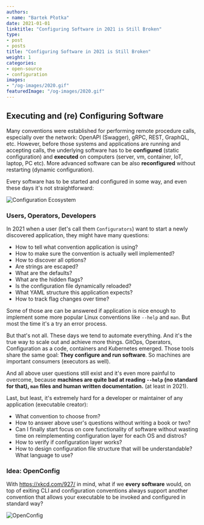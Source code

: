 ```yaml
---
authors:
- name: "Bartek Płotka"
date: 2021-01-01
linktitle: "Configuring Software in 2021 is Still Broken"
type:
- post 
- posts
title: "Configuring Software in 2021 is Still Broken"
weight: 1
categories:
- open-source
- configuration
images:
- "/og-images/2020.gif"
featuredImage: "/og-images/2020.gif"
---
```


## Executing and (re) Configuring Software

<IN PROGRESS>

Many conventions were established for performing remote procedure calls, especially over the network: OpenAPI (Swagger), gRPC, REST, GraphQL, etc. However, before those systems and applications are running and accepting calls, the underlying software has to be **configured** (static configuration) and **executed** on computers (server, vm, container, IoT, laptop, PC etc). More advanced software can be also **reconfigured** without restarting (dynamic configuration).

Every software has to be started and configured in some way, and even these days it's not straightforward:

![Configuration Ecosystem](https://docs.google.com/drawings/d/e/2PACX-1vSgaiMbd13bLn0lzsvxRk76ljyQf7EPWSjXP85JoVQEVb9TdvTarN0ScvPmsqB5FsCbiuWEqL5xfNw4/pub?w=1440&h=1080)

### Users, Operators, Developers

In 2021 when a user (let's call them `Configurators`) want to start a newly discovered application, they might have many questions:

* How to tell what convention application is using?
* How to make sure the convention is actually well implemented?
* How to discover all options?
* Are strings are escaped?
* What are the defaults?
* What are the hidden flags?
* Is the configuration file dynamically reloaded?
* What YAML structure this application expects?
* How to track flag changes over time?

Some of those are can be answered if application is nice enough to implement some more popular Linux conventions like `--help` and `man`. But most the time it's a try an error process.

But that's not all. These days we tend to automate everything. And it's the true way to scale out and achieve more things. GitOps, Operators, Configuration as a code, containers and Kubernetes emerged. Those tools share the same goal: **They configure and run software**. So machines are important consumers (executors as well).

And all above user questions still exist and it's even more painful to overcome, because **machines are quite bad at reading `--help` (no standard for that), `man` files and human written documentation.** (at least in 2021).

Last, but least, it's extremely hard for a developer or maintainer of any application (executable creator):

* What convention to choose from?
* How to answer above user's questions without writing a book or two?
* Can I finally start focus on core functionality of software without wasting time on reimplementing configuration layer for each OS and distros?
* How to verify if configuration layer works?
* How to design configuration file structure that will be understandable? What language to use?

### Idea: OpenConfig

With https://xkcd.com/927/ in mind, what if we **every software** would, on top of exiting CLI and configuration conventions always support another convention that allows your executable to be invoked and configured in standard way?

![OpenConfig](https://docs.google.com/drawings/d/e/2PACX-1vSI4Z7dP3TfnoFFAohwCATtC_JOcc1TPgGgaPrkcs2SdNjLPfwMUAQa2D5DmlbG_sI_s7HqJzv4VrAM/pub?w=1440&h=1080)

